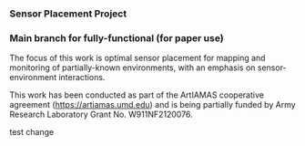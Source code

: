 ### Sensor Placement Project

### Main branch for fully-functional (for paper use)

The focus of this work is optimal sensor placement for mapping and monitoring of partially-known environments, with an emphasis on sensor-environment interactions.

This work has been conducted as part of the ArtIAMAS cooperative agreement (https://artiamas.umd.edu) and is being partially funded by Army Research Laboratory Grant No. W911NF2120076.


test change
